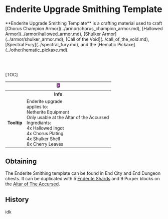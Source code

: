# Enderite Upgrade Smithing Template

<div class="result kohara-infobox-grid" markdown>
<div markdown class="kohara-infobox-text">
**Enderite Upgrade Smithing Template** is a crafting material used to craft [Chorus Champion Armor](../armor/chorus_champion_armor.md), [Hallowed Armor](../armor/hallowed_armor.md), [Shulker Armor](../armor/shulker_armor.md), [Call of the Void](../call_of_the_void.md), [Spectral Fury](../spectral_fury.md), and the [Hematic Pickaxe](../other/hematic_pickaxe.md).

<br><br>

[TOC]

</div>
<div class="kohara-infobox-table">
  <table id="kohara-infobox--item">
	<tr>
		<th colspan="2" class="kohara-infobox--top-image"><img src="../../../assets/items/enderite_upgrade_smithing_template.png"></th>
	</tr>
	<tr>
		<th colspan="2">Info</th>
	</tr>
	<tr>
		<td><b>Tooltip</b></td>
		<td>
    Enderite upgrade
    <br>
    applies to:
    <br>  
      Netherite Equipment
    <br>
      Only usable at the Altar of the Accursed
    <br>
    Ingrediants:
    <br>
      4x Hallowed Ingot
    <br>
      4x Chorus Plating
    <br>
      4x Shulker Shell
    <br>
      8x Cherry Leaves
    </td>
	</tr>
</table>
</div>
</div>

## Obtaining
The Enderite Smithing template can be found in End City and End Dungeon chests. It can be duplicated with 5 [Enderite Shards](../materials/enderite_shard.md) and 9 Purper blocks on the [Altar of The Accursed](../mechanics/altar_of_the_accursed).

## History
idk
